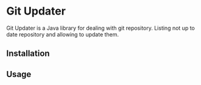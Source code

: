# Git Updater

Git Updater is a Java library for dealing with git repository. Listing not up to date repository and allowing to update them.

## Installation

## Usage



